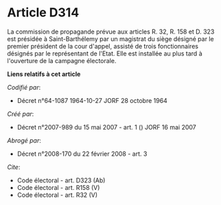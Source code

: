 # Article D314

La commission de propagande prévue aux articles R. 32, R. 158 et D. 323 est présidée à Saint-Barthélemy par un magistrat du
siège désigné par le premier président de la cour d'appel, assisté de trois fonctionnaires désignés par le représentant de
l'Etat. Elle est installée au plus tard à l'ouverture de la campagne électorale.

**Liens relatifs à cet article**

_Codifié par_:

  - Décret n°64-1087 1964-10-27 JORF 28 octobre 1964

_Créé par_:

  - Décret n°2007-989 du 15 mai 2007 - art. 1 () JORF 16 mai 2007

_Abrogé par_:

  - Décret n°2008-170 du 22 février 2008 - art. 3

_Cite_:

  - Code électoral - art. D323 (Ab)
  - Code électoral - art. R158 (V)
  - Code électoral - art. R32 (V)
